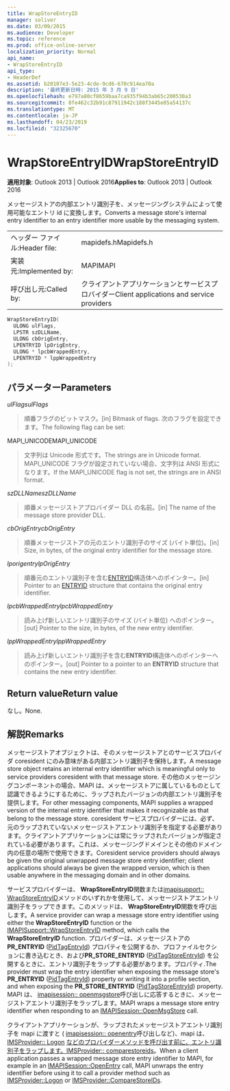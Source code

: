 ```yaml
---
title: WrapStoreEntryID
manager: soliver
ms.date: 03/09/2015
ms.audience: Developer
ms.topic: reference
ms.prod: office-online-server
localization_priority: Normal
api_name:
- WrapStoreEntryID
api_type:
- HeaderDef
ms.assetid: b20107e3-5e23-4cde-9cd6-670c914ea70a
description: '最終更新日時: 2015 年 3 月 9 日'
ms.openlocfilehash: e797a80cf8659baa7ca935f94b3ab65c200530a3
ms.sourcegitcommit: 8fe462c32b91c87911942c188f3445e85a54137c
ms.translationtype: MT
ms.contentlocale: ja-JP
ms.lasthandoff: 04/23/2019
ms.locfileid: "32325670"
---
```

# <a name="wrapstoreentryid"></a><span data-ttu-id="85536-103">WrapStoreEntryID</span><span class="sxs-lookup"><span data-stu-id="85536-103">WrapStoreEntryID</span></span>

  
  
<span data-ttu-id="85536-104">**適用対象**: Outlook 2013 | Outlook 2016</span><span class="sxs-lookup"><span data-stu-id="85536-104">**Applies to**: Outlook 2013 | Outlook 2016</span></span> 
  
<span data-ttu-id="85536-105">メッセージストアの内部エントリ識別子を、メッセージングシステムによって使用可能なエントリ id に変換します。</span><span class="sxs-lookup"><span data-stu-id="85536-105">Converts a message store's internal entry identifier to an entry identifier more usable by the messaging system.</span></span> 
  
|||
|:-----|:-----|
|<span data-ttu-id="85536-106">ヘッダー ファイル:</span><span class="sxs-lookup"><span data-stu-id="85536-106">Header file:</span></span>  <br/> |<span data-ttu-id="85536-107">mapidefs.h</span><span class="sxs-lookup"><span data-stu-id="85536-107">Mapidefs.h</span></span>  <br/> |
|<span data-ttu-id="85536-108">実装元:</span><span class="sxs-lookup"><span data-stu-id="85536-108">Implemented by:</span></span>  <br/> |<span data-ttu-id="85536-109">MAPI</span><span class="sxs-lookup"><span data-stu-id="85536-109">MAPI</span></span>  <br/> |
|<span data-ttu-id="85536-110">呼び出し元:</span><span class="sxs-lookup"><span data-stu-id="85536-110">Called by:</span></span>  <br/> |<span data-ttu-id="85536-111">クライアントアプリケーションとサービスプロバイダー</span><span class="sxs-lookup"><span data-stu-id="85536-111">Client applications and service providers</span></span>  <br/> |
   
```cpp
WrapStoreEntryID(
  ULONG ulFlags,
  LPSTR szDLLName,
  ULONG cbOrigEntry,
  LPENTRYID lpOrigEntry,
  ULONG * lpcbWrappedEntry,
  LPENTRYID * lppWrappedEntry
);
```

## <a name="parameters"></a><span data-ttu-id="85536-112">パラメーター</span><span class="sxs-lookup"><span data-stu-id="85536-112">Parameters</span></span>

 <span data-ttu-id="85536-113">_ulFlags_</span><span class="sxs-lookup"><span data-stu-id="85536-113">_ulFlags_</span></span>
  
> <span data-ttu-id="85536-114">順番フラグのビットマスク。</span><span class="sxs-lookup"><span data-stu-id="85536-114">[in] Bitmask of flags.</span></span> <span data-ttu-id="85536-115">次のフラグを設定できます。</span><span class="sxs-lookup"><span data-stu-id="85536-115">The following flag can be set:</span></span>
    
<span data-ttu-id="85536-116">MAPI_UNICODE</span><span class="sxs-lookup"><span data-stu-id="85536-116">MAPI_UNICODE</span></span> 
  
> <span data-ttu-id="85536-117">文字列は Unicode 形式です。</span><span class="sxs-lookup"><span data-stu-id="85536-117">The strings are in Unicode format.</span></span> <span data-ttu-id="85536-118">MAPI_UNICODE フラグが設定されていない場合、文字列は ANSI 形式になります。</span><span class="sxs-lookup"><span data-stu-id="85536-118">If the MAPI_UNICODE flag is not set, the strings are in ANSI format.</span></span> 
    
 <span data-ttu-id="85536-119">_szDLLName_</span><span class="sxs-lookup"><span data-stu-id="85536-119">_szDLLName_</span></span>
  
> <span data-ttu-id="85536-120">順番メッセージストアプロバイダー DLL の名前。</span><span class="sxs-lookup"><span data-stu-id="85536-120">[in] The name of the message store provider DLL.</span></span> 
    
 <span data-ttu-id="85536-121">_cbOrigEntry_</span><span class="sxs-lookup"><span data-stu-id="85536-121">_cbOrigEntry_</span></span>
  
> <span data-ttu-id="85536-122">順番メッセージストアの元のエントリ識別子のサイズ (バイト単位)。</span><span class="sxs-lookup"><span data-stu-id="85536-122">[in] Size, in bytes, of the original entry identifier for the message store.</span></span> 
    
 <span data-ttu-id="85536-123">_lporigentry_</span><span class="sxs-lookup"><span data-stu-id="85536-123">_lpOrigEntry_</span></span>
  
> <span data-ttu-id="85536-124">順番元のエントリ識別子を含む[ENTRYID](entryid.md)構造体へのポインター。</span><span class="sxs-lookup"><span data-stu-id="85536-124">[in] Pointer to an [ENTRYID](entryid.md) structure that contains the original entry identifier.</span></span> 
    
 <span data-ttu-id="85536-125">_lpcbWrappedEntry_</span><span class="sxs-lookup"><span data-stu-id="85536-125">_lpcbWrappedEntry_</span></span>
  
> <span data-ttu-id="85536-126">読み上げ新しいエントリ識別子のサイズ (バイト単位) へのポインター。</span><span class="sxs-lookup"><span data-stu-id="85536-126">[out] Pointer to the size, in bytes, of the new entry identifier.</span></span> 
    
 <span data-ttu-id="85536-127">_lppWrappedEntry_</span><span class="sxs-lookup"><span data-stu-id="85536-127">_lppWrappedEntry_</span></span>
  
> <span data-ttu-id="85536-128">読み上げ新しいエントリ識別子を含む**ENTRYID**構造体へのポインターへのポインター。</span><span class="sxs-lookup"><span data-stu-id="85536-128">[out] Pointer to a pointer to an **ENTRYID** structure that contains the new entry identifier.</span></span> 
    
## <a name="return-value"></a><span data-ttu-id="85536-129">Return value</span><span class="sxs-lookup"><span data-stu-id="85536-129">Return value</span></span>

<span data-ttu-id="85536-130">なし。</span><span class="sxs-lookup"><span data-stu-id="85536-130">None.</span></span>
  
## <a name="remarks"></a><span data-ttu-id="85536-131">解説</span><span class="sxs-lookup"><span data-stu-id="85536-131">Remarks</span></span>

<span data-ttu-id="85536-132">メッセージストアオブジェクトは、そのメッセージストアとのサービスプロバイダ coresident にのみ意味がある内部エントリ識別子を保持します。</span><span class="sxs-lookup"><span data-stu-id="85536-132">A message store object retains an internal entry identifier which is meaningful only to service providers coresident with that message store.</span></span> <span data-ttu-id="85536-133">その他のメッセージングコンポーネントの場合、MAPI は、メッセージストアに属しているものとして認識できるようにするために、ラップされたバージョンの内部エントリ識別子を提供します。</span><span class="sxs-lookup"><span data-stu-id="85536-133">For other messaging components, MAPI supplies a wrapped version of the internal entry identifier that makes it recognizable as that belong to the message store.</span></span> <span data-ttu-id="85536-134">coresident サービスプロバイダーには、必ず、元のラップされていないメッセージストアエントリ識別子を指定する必要があります。クライアントアプリケーションには常にラップされたバージョンが指定されている必要があります。これは、メッセージングドメインとその他のドメイン内の任意の場所で使用できます。</span><span class="sxs-lookup"><span data-stu-id="85536-134">Coresident service providers should always be given the original unwrapped message store entry identifier; client applications should always be given the wrapped version, which is then usable anywhere in the messaging domain and in other domains.</span></span> 
  
<span data-ttu-id="85536-135">サービスプロバイダーは、 **WrapStoreEntryID**関数または[imapisupport:: WrapStoreEntryID](imapisupport-wrapstoreentryid.md)メソッドのいずれかを使用して、メッセージストアエントリ識別子をラップできます。このメソッドは、 **WrapStoreEntryID**関数を呼び出します。</span><span class="sxs-lookup"><span data-stu-id="85536-135">A service provider can wrap a message store entry identifier using either the **WrapStoreEntryID** function or the [IMAPISupport::WrapStoreEntryID](imapisupport-wrapstoreentryid.md) method, which calls the **WrapStoreEntryID** function.</span></span> <span data-ttu-id="85536-136">プロバイダーは、メッセージストアの**PR_ENTRYID** ([PidTagEntryId](pidtagentryid-canonical-property.md)) プロパティを公開するか、プロファイルセクションに書き込むとき、および**PR_STORE_ENTRYID** ([PidTagStoreEntryId](pidtagstoreentryid-canonical-property.md)) を公開するときに、エントリ識別子をラップする必要があります。プロパティ.</span><span class="sxs-lookup"><span data-stu-id="85536-136">The provider must wrap the entry identifier when exposing the message store's **PR_ENTRYID** ([PidTagEntryId](pidtagentryid-canonical-property.md)) property or writing it into a profile section, and when exposing the **PR_STORE_ENTRYID** ([PidTagStoreEntryId](pidtagstoreentryid-canonical-property.md)) property.</span></span> <span data-ttu-id="85536-137">MAPI は、 [imapisession:: openmsgstore](imapisession-openmsgstore.md)呼び出しに応答するときに、メッセージストアエントリ識別子をラップします。</span><span class="sxs-lookup"><span data-stu-id="85536-137">MAPI wraps a message store entry identifier when responding to an [IMAPISession::OpenMsgStore](imapisession-openmsgstore.md) call.</span></span> 
  
<span data-ttu-id="85536-138">クライアントアプリケーションが、ラップされたメッセージストアエントリ識別子を mapi に渡すと ( [imapisession:: openentry](imapisession-openentry.md)呼び出しなど)、mapi は、 [IMSProvider:: Logon](imsprovider-logon.md) [などのプロバイダーメソッドを呼び出す前に、エントリ識別子をラップします。IMSProvider:: comparestoreids](imsprovider-comparestoreids.md)。</span><span class="sxs-lookup"><span data-stu-id="85536-138">When a client application passes a wrapped message store entry identifier to MAPI, for example in an [IMAPISession::OpenEntry](imapisession-openentry.md) call, MAPI unwraps the entry identifier before using it to call a provider method such as [IMSProvider::Logon](imsprovider-logon.md) or [IMSProvider::CompareStoreIDs](imsprovider-comparestoreids.md).</span></span> 
  

